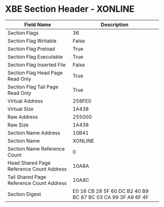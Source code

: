 # XBE Section Header - XONLINE

| Field Name | Description |
|---|---|
| Section Flags | 36 |
| Section Flag Writable | False |
| Section Flag Preload | True |
| Section Flag Executable | True |
| Section Flag Inserted File | False |
| Section Flag Head Page Read Only | True |
| Section Flag Tail Page Read Only | True |
| Virtual Address | 258FE0 |
| Virtual Size | 1A438 |
| Raw Address | 255000 |
| Raw Size | 1A438 |
| Section Name Address | 10B41 |
| Section Name | XONLINE |
| Section Name Reference Count | 0 |
| Head Shared Page Reference Count Address | 10A8A |
| Tail Shared Page Reference Count Address | 10A8C |
| Section Digest | E0 16 CB 28 5F 60 DC B2 40 B9 BC 87 BC 03 CA 99 3F A9 6F 4F |

